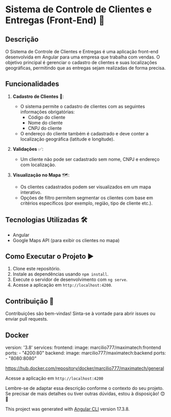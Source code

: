 
# Sistema de Controle de Clientes e Entregas (Front-End) 🚀

## Descrição

O Sistema de Controle de Clientes e Entregas é uma aplicação front-end desenvolvida em Angular para uma empresa que trabalha com vendas. O objetivo principal é gerenciar o cadastro de clientes e suas localizações geográficas, permitindo que as entregas sejam realizadas de forma precisa.

## Funcionalidades

1. **Cadastro de Clientes** 📝:
   - O sistema permite o cadastro de clientes com as seguintes informações obrigatórias:
     - Código do cliente
     - Nome do cliente
     - CNPJ do cliente
   - O endereço do cliente também é cadastrado e deve conter a localização geográfica (latitude e longitude).

2. **Validações** ✅:
   - Um cliente não pode ser cadastrado sem nome, CNPJ e endereço com localização.

3. **Visualização no Mapa** 🗺️:
   - Os clientes cadastrados podem ser visualizados em um mapa interativo.
   - Opções de filtro permitem segmentar os clientes com base em critérios específicos (por exemplo, região, tipo de cliente etc.).

## Tecnologias Utilizadas 🛠️

- Angular
- Google Maps API (para exibir os clientes no mapa)

## Como Executar o Projeto ▶️

1. Clone este repositório.
2. Instale as dependências usando `npm install`.
3. Execute o servidor de desenvolvimento com `ng serve`.
4. Acesse a aplicação em `http://localhost:4200`.

## Contribuição 🤝

Contribuições são bem-vindas! Sinta-se à vontade para abrir issues ou enviar pull requests.

## Docker 
version: '3.8'
services:
  frontend:
    image: marcilio777/maximatech:frontend
    ports:
      - "4200:80"
  backend:
    image: marcilio777/maximatech:backend
    ports:
      - "8080:8080"

https://hub.docker.com/repository/docker/marcilio777/maximatech/general

Acesse a aplicação em `http://localhost:4200`

Lembre-se de adaptar essa descrição conforme o contexto do seu projeto. Se precisar de mais detalhes ou tiver outras dúvidas, estou à disposição! 😊🚀

This project was generated with [Angular CLI](https://github.com/angular/angular-cli) version 17.3.8.








